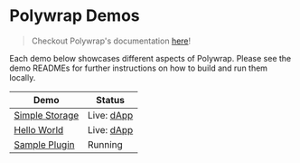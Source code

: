 # Polywrap Demos

> Checkout Polywrap's documentation [here](https://docs.polywrap.io)!

Each demo below showcases different aspects of Polywrap. Please see the demo READMEs for further instructions on how to build and run them locally.

| Demo                               | Status                                                |
| ---------------------------------- | ----------------------------------------------------- |
| [Simple Storage](./simple-storage) | Live: [dApp](https://demo.simplestorage.polywrap.io/) |
| [Hello World](./hello-world)       | Live: [dApp](https://demo.helloworld.polywrap.io/)    |
| [Sample Plugin](./sample-plugin)   | Running                                               |
